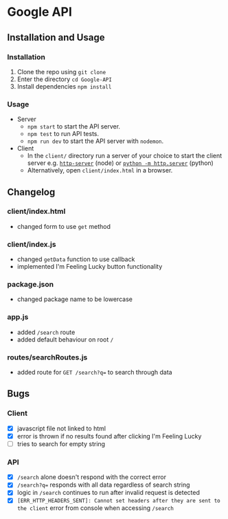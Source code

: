 # Google API

## Installation and Usage

### Installation

1. Clone the repo using `git clone`
2. Enter the directory `cd Google-API`
3. Install dependencies `npm install`

### Usage

* Server
  - `npm start` to start the API server.
  - `npm test` to run API tests.
  - `npm run dev` to start the API server with `nodemon`.
* Client
  - In the `client/` directory run a server of your choice to start the client server e.g. [`http-server`](https://www.npmjs.com/package/http-server) (node) or [`python -m http.server`](https://pythonbasics.org/webserver/) (python)
  - Alternatively, open `client/index.html` in a browser.

## Changelog

### client/index.html
* changed form to use `get` method

### client/index.js
* changed `getData` function to use callback
* implemented I'm Feeling Lucky button functionality

### package.json
* changed package name to be lowercase

### app.js
* added `/search` route
* added default behaviour on root `/`

### routes/searchRoutes.js
* added route for `GET /search?q=` to search through data

## Bugs

### Client
- [x] javascript file not linked to html
- [x] error is thrown if no results found after clicking I'm Feeling Lucky
- [ ] tries to search for empty string

### API
- [x] `/search` alone doesn't respond with the correct error
- [x] `/search?q=` responds with all data regardless of search string
- [x] logic in `/search` continues to run after invalid request is detected
- [x] `[ERR_HTTP_HEADERS_SENT]: Cannot set headers after they are sent to the client` error from console when accessing `/search`
